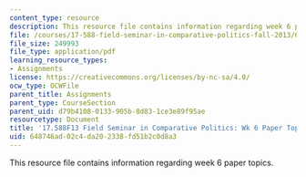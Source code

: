 ```yaml
---
content_type: resource
description: This resource file contains information regarding week 6 paper topics.
file: /courses/17-588-field-seminar-in-comparative-politics-fall-2013/648746ad02c4da202338fd51b2c0d8a3_MIT17_588F13_Week6Paper.pdf
file_size: 249993
file_type: application/pdf
learning_resource_types:
- Assignments
license: https://creativecommons.org/licenses/by-nc-sa/4.0/
ocw_type: OCWFile
parent_title: Assignments
parent_type: CourseSection
parent_uid: d79b4108-0133-905b-8d83-1ce3e89f95ae
resourcetype: Document
title: '17.588F13 Field Seminar in Comparative Politics: Wk 6 Paper Topics'
uid: 648746ad-02c4-da20-2338-fd51b2c0d8a3
---
```

This resource file contains information regarding week 6 paper topics.